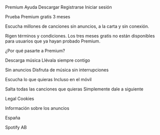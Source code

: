 Premium Ayuda Descargar Registrarse Iniciar sesión

Prueba Premium gratis 3 meses

Escucha millones de canciones sin anuncios, a la carta y sin conexión.

Rigen términos y condiciones. Los tres meses gratis no están disponibles para usuarios que ya hayan probado Premium.

¿Por qué pasarte a Premium?

Descarga música
Llévala siempre contigo

Sin anuncios
Disfruta de música sin interrupciones

Escucha lo que quieras
Incluso en el móvil

Salta todas las canciones que quieras
Simplemente dale a siguiente

Legal Cookies

Información sobre los anuncios

España

Spotify AB

